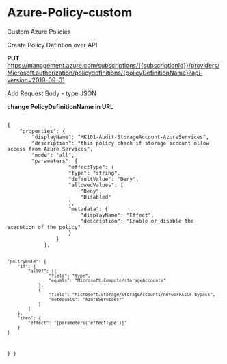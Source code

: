 # Azure-Policy-custom
Custom Azure Policies

Create Policy Defintion over API

**PUT** https://management.azure.com/subscriptions/{{subscriptionId}}/providers/Microsoft.authorization/policydefinitions/{policyDefinitionName}?api-version=2019-09-01



Add Request Body - type JSON

**change PolicyDefinitionName in URL**

<code>
{
    "properties": {
        "displayName": "MK101-Audit-StorageAccount-AzureServices",
        "description": "this policy check if storage account allow access from Azure Services",
        "mode": "all",
        "parameters": {
                    "effectType": {
                    "type": "string",
                    "defaultValue": "Deny",
                    "allowedValues": [
                        "Deny",
                        "Disabled"
                    ],
                    "metadata": {
                        "displayName": "Effect",
                        "description": "Enable or disable the execution of the policy"
                    }
                }
            },
    
    "policyRule": {
        "if": {
            "allOf": [{
                    "field": "type",
                    "equals": "Microsoft.Compute/storageAccounts"
                },
                {
                    "field": "Microsoft.Storage/storageAccounts/networkAcls.bypass",
                    "notequals": "AzureServices*"
                }
            ]
        },
        "then": {
            "effect": "[parameters('effectType')]"
        }
    }
}
} 

</code>

